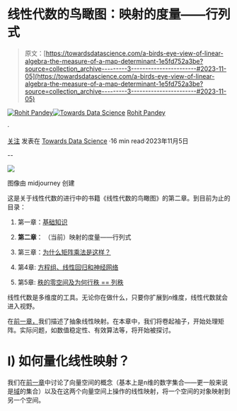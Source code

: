 # 线性代数的鸟瞰图：映射的度量——行列式

> 原文：[https://towardsdatascience.com/a-birds-eye-view-of-linear-algebra-the-measure-of-a-map-determinant-1e5fd752a3be?source=collection_archive---------3-----------------------#2023-11-05](https://towardsdatascience.com/a-birds-eye-view-of-linear-algebra-the-measure-of-a-map-determinant-1e5fd752a3be?source=collection_archive---------3-----------------------#2023-11-05)

[](https://medium.com/@rohitpandey576?source=post_page-----1e5fd752a3be--------------------------------)[![Rohit Pandey](../Images/af817d8f68f2984058f0afb8fd7ecbe9.png)](https://medium.com/@rohitpandey576?source=post_page-----1e5fd752a3be--------------------------------)[](https://towardsdatascience.com/?source=post_page-----1e5fd752a3be--------------------------------)[![Towards Data Science](../Images/a6ff2676ffcc0c7aad8aaf1d79379785.png)](https://towardsdatascience.com/?source=post_page-----1e5fd752a3be--------------------------------) [Rohit Pandey](https://medium.com/@rohitpandey576?source=post_page-----1e5fd752a3be--------------------------------)

·

[关注](https://medium.com/m/signin?actionUrl=https%3A%2F%2Fmedium.com%2F_%2Fsubscribe%2Fuser%2Fa743c5fec8cd&operation=register&redirect=https%3A%2F%2Ftowardsdatascience.com%2Fa-birds-eye-view-of-linear-algebra-the-measure-of-a-map-determinant-1e5fd752a3be&user=Rohit+Pandey&userId=a743c5fec8cd&source=post_page-a743c5fec8cd----1e5fd752a3be---------------------post_header-----------) 发表在 [Towards Data Science](https://towardsdatascience.com/?source=post_page-----1e5fd752a3be--------------------------------) ·16 min read·2023年11月5日[](https://medium.com/m/signin?actionUrl=https%3A%2F%2Fmedium.com%2F_%2Fvote%2Ftowards-data-science%2F1e5fd752a3be&operation=register&redirect=https%3A%2F%2Ftowardsdatascience.com%2Fa-birds-eye-view-of-linear-algebra-the-measure-of-a-map-determinant-1e5fd752a3be&user=Rohit+Pandey&userId=a743c5fec8cd&source=-----1e5fd752a3be---------------------clap_footer-----------)

--

[](https://medium.com/m/signin?actionUrl=https%3A%2F%2Fmedium.com%2F_%2Fbookmark%2Fp%2F1e5fd752a3be&operation=register&redirect=https%3A%2F%2Ftowardsdatascience.com%2Fa-birds-eye-view-of-linear-algebra-the-measure-of-a-map-determinant-1e5fd752a3be&source=-----1e5fd752a3be---------------------bookmark_footer-----------)![](../Images/b0a624404feecd67f0eeefedb248be8c.png)

图像由 midjourney 创建

这是关于线性代数的进行中的书籍《线性代数的鸟瞰图》的第二章。到目前为止的目录：

1.  第一章：[基础知识](https://medium.com/towards-data-science/a-birds-eye-view-of-linear-algebra-the-basics-29ad2122d98f)

1.  **第二章**： （当前）映射的度量——行列式

1.  第三章：[为什么矩阵乘法是这样？](https://medium.com/towards-data-science/a-birds-eye-view-of-linear-algebra-why-is-matrix-multiplication-like-that-a4d94067651e)

1.  第4章: [方程组、线性回归和神经网络](https://medium.com/p/fe5b88a57f66)

1.  第5章: [秩的零空间及为何行秩 == 列秩](/a-birds-eye-view-of-linear-algebra-rank-nullity-and-why-row-rank-equals-column-rank-bc084e0e1075)

线性代数是多维度的工具。无论你在做什么，只要你扩展到*n*维度，线性代数就会进入视野。

在[前一章，](https://medium.com/towards-data-science/a-birds-eye-view-of-linear-algebra-the-basics-29ad2122d98f)我们描述了抽象线性映射。在本章中，我们将卷起袖子，开始处理矩阵。实际问题，如数值稳定性、有效算法等，将开始被探讨。

# I) 如何量化线性映射？

我们在[前一章](https://medium.com/towards-data-science/a-birds-eye-view-of-linear-algebra-the-basics-29ad2122d98f)中讨论了向量空间的概念（基本上是n维的数字集合——更一般来说是[域](https://en.wikipedia.org/wiki/Field_(mathematics))的集合）以及在这两个向量空间上操作的线性映射，将一个空间的对象映射到另一个空间。
